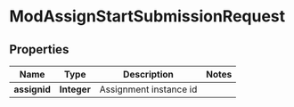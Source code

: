 

# ModAssignStartSubmissionRequest


## Properties

| Name | Type | Description | Notes |
|------------ | ------------- | ------------- | -------------|
|**assignid** | **Integer** | Assignment instance id |  |




